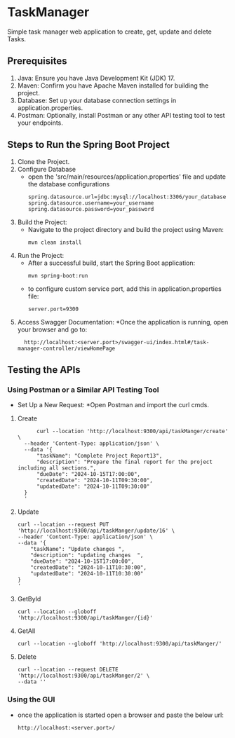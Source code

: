 # TaskManager
Simple task manager web application to create, get, update and delete Tasks.

## Prerequisites
1. Java: Ensure you have Java Development Kit (JDK) 17.
2. Maven: Confirm you have Apache Maven installed for building the project.
3. Database: Set up your database connection settings in application.properties.
4. Postman: Optionally, install Postman or any other API testing tool to test your endpoints.

## Steps to Run the Spring Boot Project
1. Clone the Project.
2. Configure Database
   * open the 'src/main/resources/application.properties' file and update the database configurations
      ```
      spring.datasource.url=jdbc:mysql://localhost:3306/your_database
      spring.datasource.username=your_username
      spring.datasource.password=your_password
      ```
3. Build the Project:
    * Navigate to the project directory and build the project using Maven:
      ```
      mvn clean install
      ```
4. Run the Project:
    * After a successful build, start the Spring Boot application:
      ```
      mvn spring-boot:run
      ```
    * to configure custom service port, add this in application.properties file:
      ```
      server.port=9300
      ```
5. Access Swagger Documentation:
    *Once the application is running, open your browser and go to:
      ```
        http://localhost:<server.port>/swagger-ui/index.html#/task-manager-controller/viewHomePage
      ```


## Testing the APIs
### Using Postman or a Similar API Testing Tool
+ Set Up a New Request:
     *Open Postman and import the curl cmds.

1. Create

    ```
          curl --location 'http://localhost:9300/api/taskManger/create' \
      --header 'Content-Type: application/json' \
      --data '{
          "taskName": "Complete Project Report13",
          "description": "Prepare the final report for the project including all sections.",
          "dueDate": "2024-10-15T17:00:00",
          "createdDate": "2024-10-11T09:30:00",
          "updatedDate": "2024-10-11T09:30:00"
      }
      '
    ```
2. Update
    ```
    curl --location --request PUT 'http://localhost:9300/api/taskManger/update/16' \
    --header 'Content-Type: application/json' \
    --data '{
        "taskName": "Update changes ",
        "description": "updating changes  ",
        "dueDate": "2024-10-15T17:00:00",
        "createdDate": "2024-10-11T10:30:00",
        "updatedDate": "2024-10-11T10:30:00"
    }
    '
    ```
3. GetById
    ```
    curl --location --globoff 'http://localhost:9300/api/taskManger/{id}'
    ```
5. GetAll
    ```
    curl --location --globoff 'http://localhost:9300/api/taskManger/'
    ```
7. Delete
    ```
    curl --location --request DELETE 'http://localhost:9300/api/taskManger/2' \
    --data ''
    ```
### Using the GUI 
* once the application is started open a browser and paste the below url:
    ```
    http://localhost:<server.port>/
    ```



  
  
    
      

  
